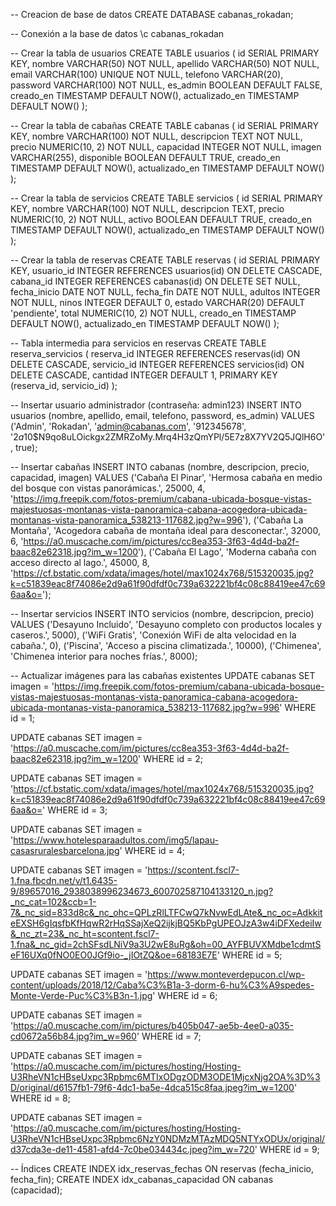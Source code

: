 -- Creacion de base de datos
CREATE DATABASE cabanas_rokadan;

-- Conexión a la base de datos
\c cabanas_rokadan

-- Crear la tabla de usuarios
CREATE TABLE usuarios (
  id SERIAL PRIMARY KEY,
  nombre VARCHAR(50) NOT NULL,
  apellido VARCHAR(50) NOT NULL,
  email VARCHAR(100) UNIQUE NOT NULL,
  telefono VARCHAR(20),
  password VARCHAR(100) NOT NULL,
  es_admin BOOLEAN DEFAULT FALSE,
  creado_en TIMESTAMP DEFAULT NOW(),
  actualizado_en TIMESTAMP DEFAULT NOW()
);

-- Crear la tabla de cabañas
CREATE TABLE cabanas (
  id SERIAL PRIMARY KEY,
  nombre VARCHAR(100) NOT NULL,
  descripcion TEXT NOT NULL,
  precio NUMERIC(10, 2) NOT NULL,
  capacidad INTEGER NOT NULL,
  imagen VARCHAR(255),
  disponible BOOLEAN DEFAULT TRUE,
  creado_en TIMESTAMP DEFAULT NOW(),
  actualizado_en TIMESTAMP DEFAULT NOW()
);

-- Crear la tabla de servicios
CREATE TABLE servicios (
  id SERIAL PRIMARY KEY,
  nombre VARCHAR(100) NOT NULL,
  descripcion TEXT,
  precio NUMERIC(10, 2) NOT NULL,
  activo BOOLEAN DEFAULT TRUE,
  creado_en TIMESTAMP DEFAULT NOW(),
  actualizado_en TIMESTAMP DEFAULT NOW()
);

-- Crear la tabla de reservas
CREATE TABLE reservas (
  id SERIAL PRIMARY KEY,
  usuario_id INTEGER REFERENCES usuarios(id) ON DELETE CASCADE,
  cabana_id INTEGER REFERENCES cabanas(id) ON DELETE SET NULL,
  fecha_inicio DATE NOT NULL,
  fecha_fin DATE NOT NULL,
  adultos INTEGER NOT NULL,
  ninos INTEGER DEFAULT 0,
  estado VARCHAR(20) DEFAULT 'pendiente',
  total NUMERIC(10, 2) NOT NULL,
  creado_en TIMESTAMP DEFAULT NOW(),
  actualizado_en TIMESTAMP DEFAULT NOW()
);

-- Tabla intermedia para servicios en reservas
CREATE TABLE reserva_servicios (
  reserva_id INTEGER REFERENCES reservas(id) ON DELETE CASCADE,
  servicio_id INTEGER REFERENCES servicios(id) ON DELETE CASCADE,
  cantidad INTEGER DEFAULT 1,
  PRIMARY KEY (reserva_id, servicio_id)
);

-- Insertar usuario administrador (contraseña: admin123)
INSERT INTO usuarios (nombre, apellido, email, telefono, password, es_admin)
VALUES ('Admin', 'Rokadan', 'admin@cabanas.com', '912345678', '$2a$10$N9qo8uLOickgx2ZMRZoMy.Mrq4H3zQmYPl/5E7z8X7YV2Q5JQlH6O', true);

-- Insertar cabañas
INSERT INTO cabanas (nombre, descripcion, precio, capacidad, imagen)
VALUES 
  ('Cabaña El Pinar', 'Hermosa cabaña en medio del bosque con vistas panorámicas.', 25000, 4, 'https://img.freepik.com/fotos-premium/cabana-ubicada-bosque-vistas-majestuosas-montanas-vista-panoramica-cabana-acogedora-ubicada-montanas-vista-panoramica_538213-117682.jpg?w=996'),
  ('Cabaña La Montaña', 'Acogedora cabaña de montaña ideal para desconectar.', 32000, 6, 'https://a0.muscache.com/im/pictures/cc8ea353-3f63-4d4d-ba2f-baac82e62318.jpg?im_w=1200'),
  ('Cabaña El Lago', 'Moderna cabaña con acceso directo al lago.', 45000, 8, 'https://cf.bstatic.com/xdata/images/hotel/max1024x768/515320035.jpg?k=c51839eac8f74086e2d9a61f90dfdf0c739a632221bf4c08c88419ee47c696aa&o=');

-- Insertar servicios
INSERT INTO servicios (nombre, descripcion, precio)
VALUES 
  ('Desayuno Incluido', 'Desayuno completo con productos locales y caseros.', 5000),
  ('WiFi Gratis', 'Conexión WiFi de alta velocidad en la cabaña.', 0),
  ('Piscina', 'Acceso a piscina climatizada.', 10000),
  ('Chimenea', 'Chimenea interior para noches frías.', 8000);

  -- Actualizar imágenes para las cabañas existentes
UPDATE cabanas SET 
  imagen = 'https://img.freepik.com/fotos-premium/cabana-ubicada-bosque-vistas-majestuosas-montanas-vista-panoramica-cabana-acogedora-ubicada-montanas-vista-panoramica_538213-117682.jpg?w=996'
WHERE id = 1;

UPDATE cabanas SET 
  imagen = 'https://a0.muscache.com/im/pictures/cc8ea353-3f63-4d4d-ba2f-baac82e62318.jpg?im_w=1200'
WHERE id = 2;

UPDATE cabanas SET 
  imagen = 'https://cf.bstatic.com/xdata/images/hotel/max1024x768/515320035.jpg?k=c51839eac8f74086e2d9a61f90dfdf0c739a632221bf4c08c88419ee47c696aa&o='
WHERE id = 3;

UPDATE cabanas SET 
  imagen = 'https://www.hotelesparaadultos.com/img5/lapau-casasruralesbarcelona.jpg'
WHERE id = 4;

UPDATE cabanas SET 
  imagen = 'https://scontent.fscl7-1.fna.fbcdn.net/v/t1.6435-9/89657016_2938038996234673_600702587104133120_n.jpg?_nc_cat=102&ccb=1-7&_nc_sid=833d8c&_nc_ohc=QPLzRlLTFCwQ7kNvwEdLAte&_nc_oc=AdkkiteEXSH6gIqsfbKfHqwR2rHqSSajXeQ2ijkjBQ5KbPgUPEOJzA3w4iDFXedeiIw&_nc_zt=23&_nc_ht=scontent.fscl7-1.fna&_nc_gid=2chSFsdLNiV9a3U2wE8uRg&oh=00_AYFBUVXMdbe1cdmtSeF16UXq0fNO0EO0JGf9io-_jIOtZQ&oe=68183E7E'
WHERE id = 5;

UPDATE cabanas SET 
  imagen = 'https://www.monteverdepucon.cl/wp-content/uploads/2018/12/Caba%C3%B1a-3-dorm-6-hu%C3%A9spedes-Monte-Verde-Puc%C3%B3n-1.jpg'
WHERE id = 6;

UPDATE cabanas SET 
  imagen = 'https://a0.muscache.com/im/pictures/b405b047-ae5b-4ee0-a035-cd0672a56b84.jpg?im_w=960'
WHERE id = 7;

UPDATE cabanas SET 
  imagen = 'https://a0.muscache.com/im/pictures/hosting/Hosting-U3RheVN1cHBseUxpc3Rpbmc6MTIxODgzODM3ODE1MjcxNjg2OA%3D%3D/original/d6157fb1-79f6-4dc1-ba5e-4dca515c8faa.jpeg?im_w=1200'
WHERE id = 8;

UPDATE cabanas SET 
  imagen = 'https://a0.muscache.com/im/pictures/hosting/Hosting-U3RheVN1cHBseUxpc3Rpbmc6NzY0NDMzMTAzMDQ5NTYxODUx/original/d37cda3e-de11-4581-afd4-7c0be034434c.jpeg?im_w=720'
WHERE id = 9;

-- Índices
CREATE INDEX idx_reservas_fechas ON reservas (fecha_inicio, fecha_fin);
CREATE INDEX idx_cabanas_capacidad ON cabanas (capacidad);
